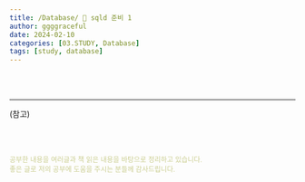 ```yaml
---
title: /Database/ 💬 sqld 준비 1
author: ggggraceful
date: 2024-02-10
categories: [03.STUDY, Database]
tags: [study, database]
---
```


<br/>
<br/>








---

(참고)

<br/>
<br/>

<span style="font-size: 12px; color:  #cbce91"> 공부한 내용을 여러글과 책 읽은 내용을 바탕으로 정리하고 있습니다.</span>  
<span style="font-size: 12px; color:  #cbce91"> 좋은 글로 저의 공부에 도움을 주시는 분들께 감사드립니다. </span>

